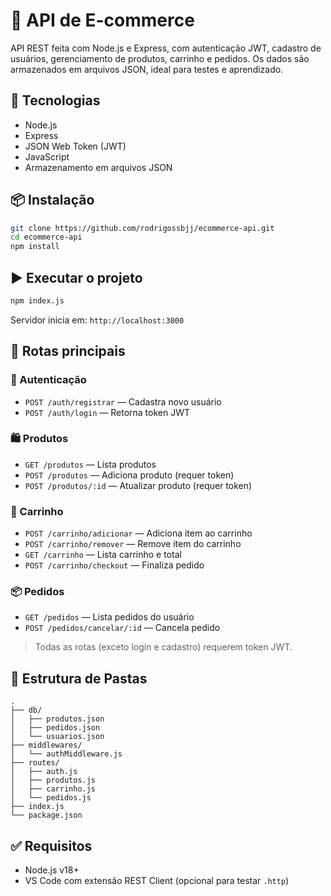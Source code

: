 # 🛒 API de E-commerce

API REST feita com Node.js e Express, com autenticação JWT, cadastro de usuários, gerenciamento de produtos, carrinho e pedidos. Os dados são armazenados em arquivos JSON, ideal para testes e aprendizado.

## 🚀 Tecnologias

- Node.js
- Express
- JSON Web Token (JWT)
- JavaScript
- Armazenamento em arquivos JSON

## 📦 Instalação

```bash
git clone https://github.com/rodrigossbjj/ecommerce-api.git
cd ecommerce-api
npm install
```

## ▶️ Executar o projeto

```bash
npm index.js
```

Servidor inicia em: `http://localhost:3000`

## 📌 Rotas principais

### 🔐 Autenticação

- `POST /auth/registrar` — Cadastra novo usuário
- `POST /auth/login` — Retorna token JWT

### 🛍 Produtos

- `GET /produtos` — Lista produtos
- `POST /produtos` — Adiciona produto (requer token)
- `POST /produtos/:id` — Atualizar produto (requer token)

### 🛒 Carrinho

- `POST /carrinho/adicionar` — Adiciona item ao carrinho
- `POST /carrinho/remover` — Remove item do carrinho
- `GET /carrinho` — Lista carrinho e total
- `POST /carrinho/checkout` — Finaliza pedido

### 📦 Pedidos

- `GET /pedidos` — Lista pedidos do usuário
- `POST /pedidos/cancelar/:id` — Cancela pedido

> Todas as rotas (exceto login e cadastro) requerem token JWT.

## 📂 Estrutura de Pastas

```
.
├── db/
│   ├── produtos.json
│   ├── pedidos.json
│   └── usuarios.json
├── middlewares/
│   └── authMiddleware.js
├── routes/
│   ├── auth.js
│   ├── produtos.js
│   ├── carrinho.js
│   └── pedidos.js
├── index.js
└── package.json
```

## ✅ Requisitos

- Node.js v18+
- VS Code com extensão REST Client (opcional para testar `.http`)